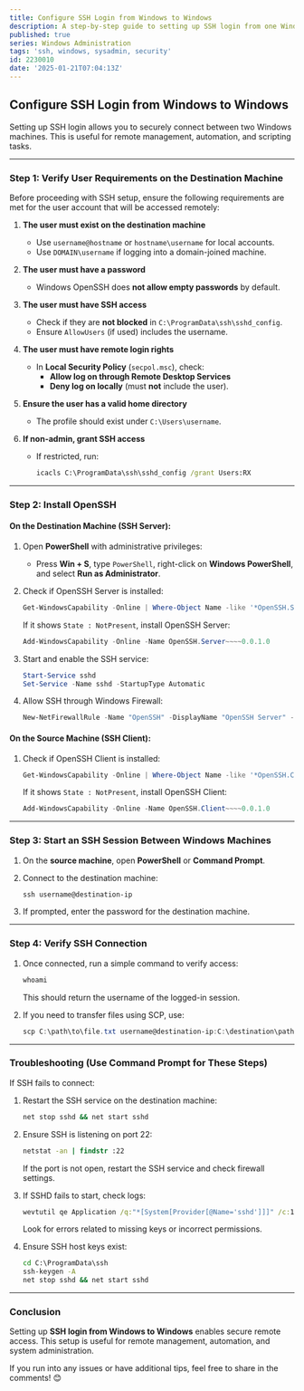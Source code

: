 ```yaml
---
title: Configure SSH Login from Windows to Windows
description: A step-by-step guide to setting up SSH login from one Windows machine to another for secure remote access.
published: true
series: Windows Administration
tags: 'ssh, windows, sysadmin, security'
id: 2230010
date: '2025-01-21T07:04:13Z'
---
```


## **Configure SSH Login from Windows to Windows**

Setting up SSH login allows you to securely connect between two Windows machines. This is useful for remote management, automation, and scripting tasks.

---

### **Step 1: Verify User Requirements on the Destination Machine**

Before proceeding with SSH setup, ensure the following requirements are met for the user account that will be accessed remotely:

1. **The user must exist on the destination machine**
   - Use `username@hostname` or `hostname\username` for local accounts.
   - Use `DOMAIN\username` if logging into a domain-joined machine.

2. **The user must have a password**
   - Windows OpenSSH does **not allow empty passwords** by default.

3. **The user must have SSH access**
   - Check if they are **not blocked** in `C:\ProgramData\ssh\sshd_config`.
   - Ensure `AllowUsers` (if used) includes the username.

4. **The user must have remote login rights**
   - In **Local Security Policy** (`secpol.msc`), check:
     - **Allow log on through Remote Desktop Services**
     - **Deny log on locally** (must **not** include the user).

5. **Ensure the user has a valid home directory**
   - The profile should exist under `C:\Users\username`.

6. **If non-admin, grant SSH access**
   - If restricted, run:

     ```cmd
     icacls C:\ProgramData\ssh\sshd_config /grant Users:RX
     ```

---

### **Step 2: Install OpenSSH**

#### **On the Destination Machine (SSH Server):**

1. Open **PowerShell** with administrative privileges:

   - Press **Win + S**, type `PowerShell`, right-click on **Windows PowerShell**, and select **Run as Administrator**.

2. Check if OpenSSH Server is installed:

   ```powershell
   Get-WindowsCapability -Online | Where-Object Name -like '*OpenSSH.Server*'
   ```

   If it shows `State : NotPresent`, install OpenSSH Server:

   ```powershell
   Add-WindowsCapability -Online -Name OpenSSH.Server~~~~0.0.1.0
   ```

3. Start and enable the SSH service:

   ```powershell
   Start-Service sshd
   Set-Service -Name sshd -StartupType Automatic
   ```

4. Allow SSH through Windows Firewall:

   ```powershell
   New-NetFirewallRule -Name "OpenSSH" -DisplayName "OpenSSH Server" -Enabled True -Direction Inbound -Protocol TCP -Action Allow -LocalPort 22
   ```

#### **On the Source Machine (SSH Client):**

1. Check if OpenSSH Client is installed:

   ```powershell
   Get-WindowsCapability -Online | Where-Object Name -like '*OpenSSH.Client*'
   ```

   If it shows `State : NotPresent`, install OpenSSH Client:

   ```powershell
   Add-WindowsCapability -Online -Name OpenSSH.Client~~~~0.0.1.0
   ```

---

### **Step 3: Start an SSH Session Between Windows Machines**

1. On the **source machine**, open **PowerShell** or **Command Prompt**.
2. Connect to the destination machine:

   ```powershell
   ssh username@destination-ip
   ```

3. If prompted, enter the password for the destination machine.

---

### **Step 4: Verify SSH Connection**

1. Once connected, run a simple command to verify access:

   ```powershell
   whoami
   ```

   This should return the username of the logged-in session.
2. If you need to transfer files using SCP, use:

   ```powershell
   scp C:\path\to\file.txt username@destination-ip:C:\destination\path\
   ```

---

### **Troubleshooting (Use Command Prompt for These Steps)**

If SSH fails to connect:

1. Restart the SSH service on the destination machine:

   ```cmd
   net stop sshd && net start sshd
   ```

2. Ensure SSH is listening on port 22:

   ```cmd
   netstat -an | findstr :22
   ```

   If the port is not open, restart the SSH service and check firewall settings.
3. If SSHD fails to start, check logs:

   ```cmd
   wevtutil qe Application /q:"*[System[Provider[@Name='sshd']]]" /c:10 /rd:true /f:text
   ```

   Look for errors related to missing keys or incorrect permissions.
4. Ensure SSH host keys exist:

   ```cmd
   cd C:\ProgramData\ssh
   ssh-keygen -A
   net stop sshd && net start sshd
   ```

---

### **Conclusion**

Setting up **SSH login from Windows to Windows** enables secure remote access. This setup is useful for remote management, automation, and system administration.

If you run into any issues or have additional tips, feel free to share in the comments! 😊
